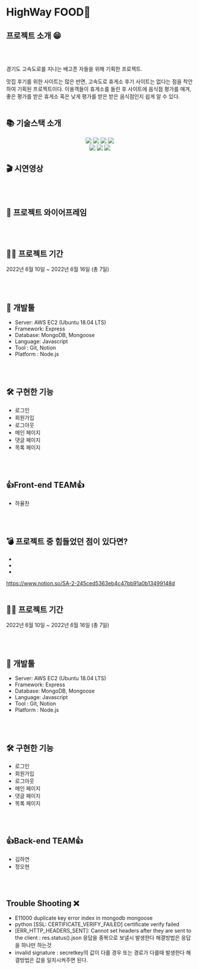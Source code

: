 # HighWay FOOD🥘

## 프로젝트 소개 😁


<br/>
<br/>


경기도 고속도로를 지나는 배고픈 자들을 위해 기획한 프로젝트.

맛집 후기를 위한 사이트는 많은 반면, 고속도로 휴게소 후기 사이트는 없다는 점을 착안하여 기획된 프로젝트이다.  이용객들이 휴게소를 들린 후 사이트에 음식점 평가를 매겨, 좋은 평가를 받은 휴게소 혹은 낮게 평가를 받은 받은 음식점인지 쉽게 알 수 있다.
<br/>
<br/>

## 📚 기술스택 소개

<div align=center>

<p align="center">

<img src="https://img.shields.io/badge/javascript-F7DF1E?style=for-the-badge&logo=javascript&logoColor=black"> 
<img src="https://img.shields.io/badge/mongoDB-47A248?style=for-the-badge&logo=MongoDB&logoColor=white"> 
<img src="https://img.shields.io/badge/node.js-339933?style=for-the-badge&logo=Node.js&logoColor=white">
<img src="https://img.shields.io/badge/express-000000?style=for-the-badge&logo=express&logoColor=white">

  <br>



<img src="https://img.shields.io/badge/amazonaws-232F3E?style=for-the-badge&logo=amazonaws&logoColor=white">
<img src="https://img.shields.io/badge/github-181717?style=for-the-badge&logo=github&logoColor=white">
<img src="https://img.shields.io/badge/git-F05032?style=for-the-badge&logo=git&logoColor=white">

  <br>
</div>

  
## 🎬 시연영상


<br/>
<br/>

## 🎨 프로젝트 와이어프레임


<br/>
<br/>

## 👨‍💻 프로젝트 기간


2022년 6월 10일 ~ 2022년 6월 16일 (총 7일)


<br/>
<br/>

## 🔨 개발툴

-   Server: AWS EC2 (Ubuntu 18.04 LTS)
-   Framework: Express 
-   Database: MongoDB, Mongoose
-   Language: Javascript
-   Tool : Git, Notion
-   Platform : Node.js

<br/>
<br/>
  
## 🛠 구현한 기능 
- 로그인 
- 회원가입
- 로그아웃
- 메인 페이지
- 댓글 페이지
- 목록 페이지
 


<br/>
<br/>

## 👍Front-end TEAM👍 

- 하율찬


<br/>
<br/>

## 💣 프로젝트 중 힘들었던 점이 있다면?

-   
-   
-
https://www.notion.so/SA-2-245ced5363eb4c47bb91a0b13499148d
<br/>
<br/>

## 👨‍💻 프로젝트 기간

2022년 6월 10일 ~ 2022년 6월 16일 (총 7일)

<br/>
<br/>

## 🔨 개발툴

-   Server: AWS EC2 (Ubuntu 18.04 LTS)
-   Framework: Express 
-   Database: MongoDB, Mongoose
-   Language: Javascript
-   Tool : Git, Notion
-   Platform : Node.js

<br/>
<br/>
  
## 🛠 구현한 기능 
- 로그인 
- 회원가입
- 로그아웃
- 메인 페이지
- 댓글 페이지
- 목록 페이지
 
<br/>
<br/>

## 👍Back-end TEAM👍 

- 김하연   
- 정오현

<br/>
<br/>

## Trouble Shooting ❌

- E11000 duplicate key error index in mongodb mongoose 
- python [SSL: CERTIFICATE_VERIFY_FAILED] certificate verify failed
- [ERR_HTTP_HEADERS_SENT]: Cannot set headers after they are sent to the client : res.status().json 응답을 중복으로 보낼시 발생한다 해결방법은 응답을 하나만 하는것
- invalid signature : secretkey의 값이 다를 경우 또는 경로가 다를때 발생한다 해결방법은 값을 일치시켜주면 된다.

